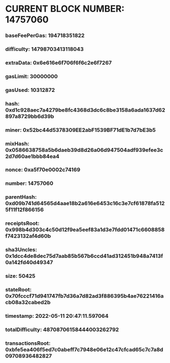 # CURRENT BLOCK NUMBER: 14757060

### baseFeePerGas: 194718351822
### difficulty: 14798703413118043
### extraData: 0x6e616e6f706f6f6c2e6f7267
### gasLimit: 30000000
### gasUsed: 10312872
### hash: 0xd1c928aec7a4279be8fc4368d3dc6c8be3158a6ada1637d62897a8729bb6d39b
### miner: 0x52bc44d5378309EE2abF1539BF71dE1b7d7bE3b5
### mixHash: 0x0586638758a5b6daeb39d8d26a06d947504adf939efee3c2d7d60ae1bbb84ea4
### nonce: 0xa5f70e0002c74169
### number: 14757060
### parentHash: 0xd09b741d64565d4aae18b2a616e6453c16c3e7cf61878fa5125f11f12f866156
### receiptsRoot: 0x998b4d303c4c50d12f9ea5eef83a1d3e7fdd01471c6608858f7423132af4d60b
### sha3Uncles: 0x1dcc4de8dec75d7aab85b567b6ccd41ad312451b948a7413f0a142fd40d49347
### size: 50425
### stateRoot: 0x70fcccf71d941747fb7d36a7d82ad3f886395b4ae76221416acb08a32cabed2b
### timestamp: 2022-05-11 20:47:11.597064
### totalDifficulty: 48708706158444003262792
### transactionsRoot: 0xbfe5ea406f5ed7c0abeff7c7948e06e12c47cfcad65c7c7a8d09708936482827
